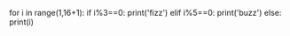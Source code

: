 for i in range(1,16+1):
   if i%3==0:
      print('fizz')
   elif i%5==0:
      print('buzz')
   else:
      print(i)
